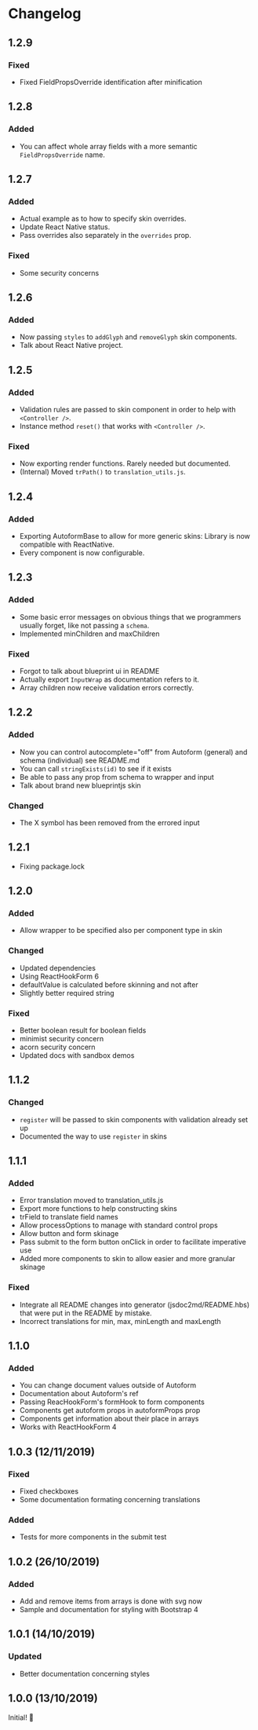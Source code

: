 # Changelog

## 1.2.9

### Fixed

* Fixed FieldPropsOverride identification after minification

## 1.2.8

### Added

* You can affect whole array fields with a more semantic `FieldPropsOverride` name.

## 1.2.7

### Added

* Actual example as to how to specify skin overrides.
* Update React Native status.
* Pass overrides also separately in the `overrides` prop.

### Fixed

* Some security concerns

## 1.2.6

### Added

* Now passing `styles` to `addGlyph` and `removeGlyph` skin components.
* Talk about React Native project.

## 1.2.5

### Added

* Validation rules are passed to skin component in order to help with `<Controller />`.
* Instance method `reset()` that works with `<Controller />`.

### Fixed

* Now exporting render functions. Rarely needed but documented.
* (Internal) Moved `trPath()` to `translation_utils.js`.

## 1.2.4

### Added

* Exporting AutoformBase to allow for more generic skins: Library is now compatible with ReactNative.
* Every component is now configurable.

## 1.2.3

### Added

* Some basic error messages on obvious things that we programmers usually forget, like not passing a `schema`.
* Implemented minChildren and maxChildren

### Fixed

* Forgot to talk about blueprint ui in README
* Actually export `InputWrap` as documentation refers to it.
* Array children now receive validation errors correctly.

## 1.2.2

### Added

* Now you can control autocomplete="off" from Autoform (general) and schema (individual)  see README.md
* You can call `stringExists(id)` to see if it exists
* Be able to pass any prop from schema to wrapper and input
* Talk about brand new blueprintjs skin

### Changed

* The X symbol has been removed from the errored input

## 1.2.1

* Fixing package.lock

## 1.2.0

### Added

* Allow wrapper to be specified also per component type in skin

### Changed

* Updated dependencies
* Using ReactHookForm 6
* defaultValue is calculated before skinning and not after
* Slightly better required string

### Fixed

* Better boolean result for boolean fields
* minimist security concern
* acorn security concern
* Updated docs with sandbox demos

## 1.1.2

### Changed

* `register` will be passed to skin components with validation already set up
* Documented the way to use `register` in skins

## 1.1.1

### Added

* Error translation moved to translation_utils.js
* Export more functions to help constructing skins
* trField to translate field names
* Allow processOptions to manage with standard control props
* Allow button and form skinage
* Pass submit to the form button onClick in order to facilitate imperative use
* Added more components to skin to allow easier and more granular skinage

### Fixed

* Integrate all README changes into generator (jsdoc2md/README.hbs) that were put in the README by mistake.
* Incorrect translations for min, max, minLength and maxLength

## 1.1.0

### Added

* You can change document values outside of Autoform
* Documentation about Autoform's ref
* Passing ReacHookForm's formHook to form components
* Components get autoform props in autoformProps prop
* Components get information about their place in arrays
* Works with ReactHookForm 4

## 1.0.3 (12/11/2019)

### Fixed

* Fixed checkboxes
* Some documentation formating concerning translations

### Added

* Tests for more components in the submit test

## 1.0.2 (26/10/2019)

### Added

* Add and remove items from arrays is done with svg now
* Sample and documentation for styling with Bootstrap 4

## 1.0.1 (14/10/2019)

### Updated

* Better documentation concerning styles

## 1.0.0 (13/10/2019)

Initial! :metal:
